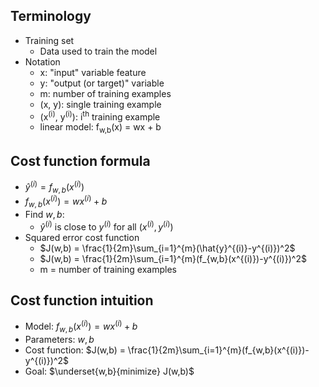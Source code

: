 ## Terminology
- Training set
	- Data used to train the model
- Notation
	- x: "input" variable feature
	- y: "output (or target)" variable
	- m: number of training examples
	- (x, y): single training example
	- (x<sup>(i)</sup>, y<sup>(i)</sup>): i<sup>th</sup> training example
	- linear model: f<sub>w,b</sub>(x) = wx + b

## Cost function formula
- $\hat{y}^{(i)} = f_{w,b}(x^{(i)})$
- $f_{w,b}(x^{(i)}) = wx^{(i)}+b$
- Find $w, b$:
	- $\hat{y}^{(i)}$ is close to $y^{(i)}$ for all $(x^{(i)},y^{(i)})$
- Squared error cost function	
	- $J(w,b) = \frac{1}{2m}\sum_{i=1}^{m}(\hat{y}^{(i)}-y^{(i)})^2$
	- $J(w,b) = \frac{1}{2m}\sum_{i=1}^{m}(f_{w,b}(x^{(i)})-y^{(i)})^2$
	- m = number of training examples
	
## Cost function intuition
- Model: $f_{w,b}(x^{(i)}) = wx^{(i)}+b$
- Parameters: $w, b$
- Cost function: $J(w,b) = \frac{1}{2m}\sum_{i=1}^{m}(f_{w,b}(x^{(i)})-y^{(i)})^2$
- Goal: $\underset{w,b}{minimize} J(w,b)$


